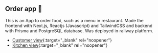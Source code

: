 ## Order app :hamburger:

This is an App to order food, such as a menu in restaurant. Made the frontend with Next.js, Reactjs (Javascript) and TailwindCSS and backend with Prisma and PostgreSQL database. Was deployed in railway platform.

*  [Customer view](https://orders-app-production.up.railway.app){:target="_blank" rel="noopener"}
*  [Kitchen view](https://orders-app-production.up.railway.app/admin){:target="_blank" rel="noopener"}
